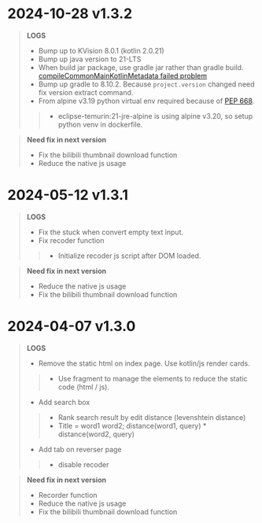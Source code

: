 # **2024-10-28 v1.3.2**
> **LOGS**
>- Bump up to KVision 8.0.1 (kotlin 2.0.21)
>- Bump up java version to 21-LTS
>- When build jar package, use gradle jar rather than gradle build. [compileCommonMainKotlinMetadata failed problem](https://github.com/rjaros/kvision/issues/537)
>- Bump up gradle to 8.10.2. Because `project.version` changed need fix version extract command.
>- From alpine v3.19 python virtual env required because of [PEP 668](https://peps.python.org/pep-0668/). 
>>- eclipse-temurin:21-jre-alpine is using alpine v3.20, so setup python venv in dockerfile.

> **Need fix in next version**
>- Fix the bilibili thumbnail download function
>- Reduce the native js usage

# **2024-05-12 v1.3.1**
> **LOGS**
>- Fix the stuck when convert empty text input.
>- Fix recoder function
>>- Initialize recoder js script after DOM loaded.

> **Need fix in next version**
>- Reduce the native js usage
>- Fix the bilibili thumbnail download function

# **2024-04-07 v1.3.0**
> **LOGS**
>- Remove the static html on index page. Use kotlin/js render cards.
>>- Use fragment to manage the elements to reduce the static code (html / js).
>- Add search box
>>- Rank search result by edit distance (levenshtein distance)
>>- Title = word1 word2; distance(word1, query) * distance(word2, query)
>- Add tab on reverser page
>>- disable recoder 

> **Need fix in next version**
>- Recorder function
>- Reduce the native js usage
>- Fix the bilibili thumbnail download function